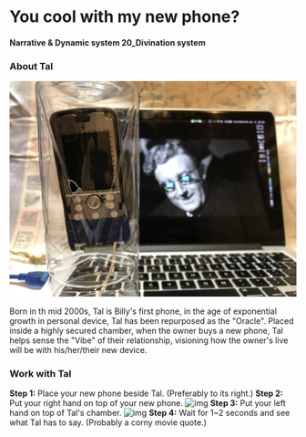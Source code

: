 # You cool with my new phone?
#### Narrative & Dynamic system 20_Divination system

### About Tal

![img](img/lul.JPG)

Born in th mid 2000s, Tal is Billy's first phone, in the age of exponential growth in personal device, Tal has been repurposed as the "Oracle". Placed inside a highly secured chamber, when the owner buys a new phone, Tal helps sense the "Vibe" of their relationship, visioning how the owner's live will be with his/her/their new device.

### Work with Tal

__Step 1:__ Place your new phone beside Tal. (Preferably to its right.)
__Step 2:__ Put your right hand on top of your new phone.
![img](img/phone.gif)
__Step 3:__ Put your left hand on top of Tal's chamber.
![img](img/nuke.gif)
__Step 4:__ Wait for 1~2 seconds and see what Tal has to say. (Probably a corny movie quote.)

